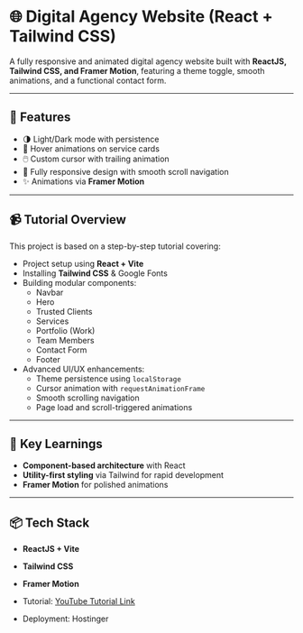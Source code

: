 # 🌐 Digital Agency Website (React + Tailwind CSS)

A fully responsive and animated digital agency website built with **ReactJS, Tailwind CSS, and Framer Motion**, featuring a theme toggle, smooth animations, and a functional contact form.

---

## 🚀 Features
- 🌗 Light/Dark mode with persistence
- 🎨 Hover animations on service cards
- 🖱️ Custom cursor with trailing animation
- 📱 Fully responsive design with smooth scroll navigation
- ✨ Animations via **Framer Motion**

---

## 📹 Tutorial Overview
This project is based on a step-by-step tutorial covering:
- Project setup using **React + Vite**
- Installing **Tailwind CSS** & Google Fonts
- Building modular components:
  - Navbar
  - Hero
  - Trusted Clients
  - Services
  - Portfolio (Work)
  - Team Members
  - Contact Form
  - Footer
- Advanced UI/UX enhancements:
  - Theme persistence using `localStorage`
  - Cursor animation with `requestAnimationFrame`
  - Smooth scrolling navigation
  - Page load and scroll-triggered animations

---

## 🔑 Key Learnings
- **Component-based architecture** with React
- **Utility-first styling** via Tailwind for rapid development
- **Framer Motion** for polished animations


---

## 📦 Tech Stack
- **ReactJS + Vite**
- **Tailwind CSS**
- **Framer Motion**



- Tutorial: [YouTube Tutorial Link](#)  
- Deployment: Hostinger
